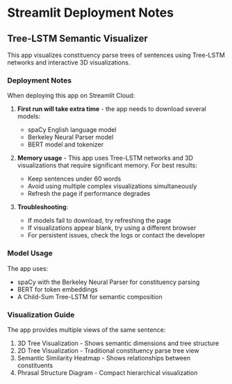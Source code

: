 # Streamlit Deployment Notes

## Tree-LSTM Semantic Visualizer

This app visualizes constituency parse trees of sentences using Tree-LSTM networks and interactive 3D visualizations.

### Deployment Notes

When deploying this app on Streamlit Cloud:

1. **First run will take extra time** - the app needs to download several models:
   - spaCy English language model
   - Berkeley Neural Parser model
   - BERT model and tokenizer

2. **Memory usage** - This app uses Tree-LSTM networks and 3D visualizations that require significant memory. For best results:
   - Keep sentences under 60 words
   - Avoid using multiple complex visualizations simultaneously
   - Refresh the page if performance degrades

3. **Troubleshooting**:
   - If models fail to download, try refreshing the page
   - If visualizations appear blank, try using a different browser
   - For persistent issues, check the logs or contact the developer

### Model Usage

The app uses:
- spaCy with the Berkeley Neural Parser for constituency parsing
- BERT for token embeddings
- A Child-Sum Tree-LSTM for semantic composition

### Visualization Guide

The app provides multiple views of the same sentence:
1. 3D Tree Visualization - Shows semantic dimensions and tree structure
2. 2D Tree Visualization - Traditional constituency parse tree view  
3. Semantic Similarity Heatmap - Shows relationships between constituents
4. Phrasal Structure Diagram - Compact hierarchical visualization 
